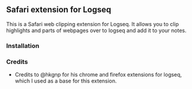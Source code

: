 ## Safari extension for Logseq

This is a Safari web clipping extension for Logseq. It allows you to clip highlights and parts of webpages over to logseq and add it to your notes. 

### Installation

### Credits
- Credits to @hkgnp for his chrome and firefox extensions for logseq, which I used as a base for this extension.
